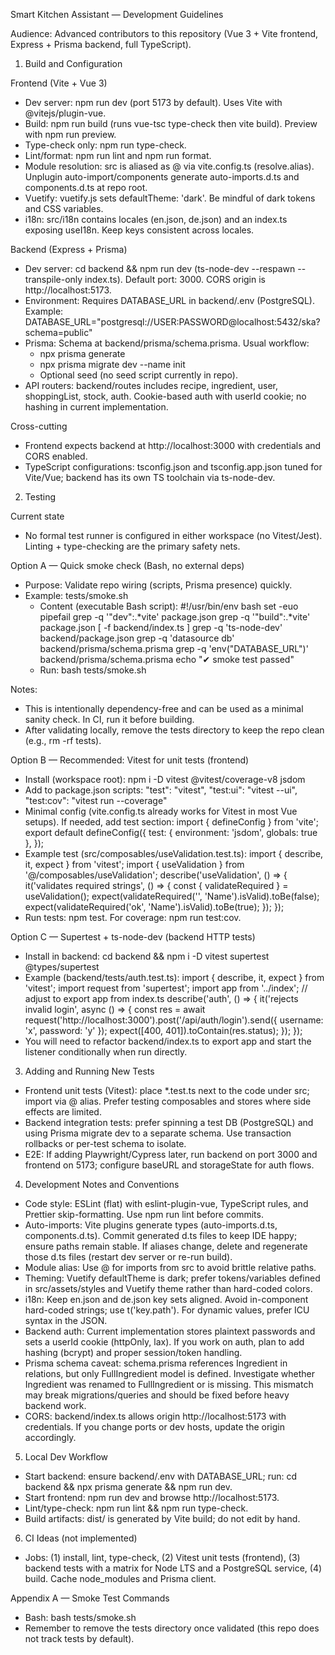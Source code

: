 Smart Kitchen Assistant — Development Guidelines

Audience: Advanced contributors to this repository (Vue 3 + Vite frontend, Express + Prisma backend, full TypeScript).

1. Build and Configuration

Frontend (Vite + Vue 3)

- Dev server: npm run dev (port 5173 by default). Uses Vite with @vitejs/plugin-vue.
- Build: npm run build (runs vue-tsc type-check then vite build). Preview with npm run preview.
- Type-check only: npm run type-check.
- Lint/format: npm run lint and npm run format.
- Module resolution: src is aliased as @ via vite.config.ts (resolve.alias). Unplugin auto-import/components generate auto-imports.d.ts and components.d.ts at repo root.
- Vuetify: vuetify.js sets defaultTheme: 'dark'. Be mindful of dark tokens and CSS variables.
- i18n: src/i18n contains locales (en.json, de.json) and an index.ts exposing useI18n. Keep keys consistent across locales.

Backend (Express + Prisma)

- Dev server: cd backend && npm run dev (ts-node-dev --respawn --transpile-only index.ts). Default port: 3000. CORS origin is http://localhost:5173.
- Environment: Requires DATABASE_URL in backend/.env (PostgreSQL). Example:
  DATABASE_URL="postgresql://USER:PASSWORD@localhost:5432/ska?schema=public"
- Prisma: Schema at backend/prisma/schema.prisma. Usual workflow:
  - npx prisma generate
  - npx prisma migrate dev --name init
  - Optional seed (no seed script currently in repo).
- API routers: backend/routes includes recipe, ingredient, user, shoppingList, stock, auth. Cookie-based auth with userId cookie; no hashing in current implementation.

Cross-cutting

- Frontend expects backend at http://localhost:3000 with credentials and CORS enabled.
- TypeScript configurations: tsconfig.json and tsconfig.app.json tuned for Vite/Vue; backend has its own TS toolchain via ts-node-dev.

2. Testing

Current state

- No formal test runner is configured in either workspace (no Vitest/Jest). Linting + type-checking are the primary safety nets.

Option A — Quick smoke check (Bash, no external deps)

- Purpose: Validate repo wiring (scripts, Prisma presence) quickly.
- Example: tests/smoke.sh
  - Content (executable Bash script):
    #!/usr/bin/env bash
    set -euo pipefail
    grep -q '"dev":.*vite' package.json
    grep -q '"build":.*vite' package.json
    [ -f backend/index.ts ]
    grep -q 'ts-node-dev' backend/package.json
    grep -q 'datasource db' backend/prisma/schema.prisma
    grep -q 'env("DATABASE_URL")' backend/prisma/schema.prisma
    echo "✔ smoke test passed"
  - Run: bash tests/smoke.sh

Notes:

- This is intentionally dependency-free and can be used as a minimal sanity check. In CI, run it before building.
- After validating locally, remove the tests directory to keep the repo clean (e.g., rm -rf tests).

Option B — Recommended: Vitest for unit tests (frontend)

- Install (workspace root):
  npm i -D vitest @vitest/coverage-v8 jsdom
- Add to package.json scripts:
  "test": "vitest",
  "test:ui": "vitest --ui",
  "test:cov": "vitest run --coverage"
- Minimal config (vite.config.ts already works for Vitest in most Vue setups). If needed, add test section:
  import { defineConfig } from 'vite';
  export default defineConfig({
  test: { environment: 'jsdom', globals: true },
  });
- Example test (src/composables/useValidation.test.ts):
  import { describe, it, expect } from 'vitest';
  import { useValidation } from '@/composables/useValidation';
  describe('useValidation', () => {
  it('validates required strings', () => {
  const { validateRequired } = useValidation();
  expect(validateRequired('', 'Name').isValid).toBe(false);
  expect(validateRequired('ok', 'Name').isValid).toBe(true);
  });
  });
- Run tests: npm test. For coverage: npm run test:cov.

Option C — Supertest + ts-node-dev (backend HTTP tests)

- Install in backend:
  cd backend && npm i -D vitest supertest @types/supertest
- Example (backend/tests/auth.test.ts):
  import { describe, it, expect } from 'vitest';
  import request from 'supertest';
  import app from '../index'; // adjust to export app from index.ts
  describe('auth', () => {
  it('rejects invalid login', async () => {
  const res = await request('http://localhost:3000').post('/api/auth/login').send({ username: 'x', password: 'y' });
  expect([400, 401]).toContain(res.status);
  });
  });
- You will need to refactor backend/index.ts to export app and start the listener conditionally when run directly.

3. Adding and Running New Tests

- Frontend unit tests (Vitest): place \*.test.ts next to the code under src; import via @ alias. Prefer testing composables and stores where side effects are limited.
- Backend integration tests: prefer spinning a test DB (PostgreSQL) and using Prisma migrate dev to a separate schema. Use transaction rollbacks or per-test schema to isolate.
- E2E: If adding Playwright/Cypress later, run backend on port 3000 and frontend on 5173; configure baseURL and storageState for auth flows.

4. Development Notes and Conventions

- Code style: ESLint (flat) with eslint-plugin-vue, TypeScript rules, and Prettier skip-formatting. Use npm run lint before commits.
- Auto-imports: Vite plugins generate types (auto-imports.d.ts, components.d.ts). Commit generated d.ts files to keep IDE happy; ensure paths remain stable. If aliases change, delete and regenerate those d.ts files (restart dev server or re-run build).
- Module alias: Use @ for imports from src to avoid brittle relative paths.
- Theming: Vuetify defaultTheme is dark; prefer tokens/variables defined in src/assets/styles and Vuetify theme rather than hard-coded colors.
- i18n: Keep en.json and de.json key sets aligned. Avoid in-component hard-coded strings; use t('key.path'). For dynamic values, prefer ICU syntax in the JSON.
- Backend auth: Current implementation stores plaintext passwords and sets a userId cookie (httpOnly, lax). If you work on auth, plan to add hashing (bcrypt) and proper session/token handling.
- Prisma schema caveat: schema.prisma references Ingredient in relations, but only FullIngredient model is defined. Investigate whether Ingredient was renamed to FullIngredient or is missing. This mismatch may break migrations/queries and should be fixed before heavy backend work.
- CORS: backend/index.ts allows origin http://localhost:5173 with credentials. If you change ports or dev hosts, update the origin accordingly.

5. Local Dev Workflow

- Start backend: ensure backend/.env with DATABASE_URL; run: cd backend && npx prisma generate && npm run dev.
- Start frontend: npm run dev and browse http://localhost:5173.
- Lint/type-check: npm run lint && npm run type-check.
- Build artifacts: dist/ is generated by Vite build; do not edit by hand.

6. CI Ideas (not implemented)

- Jobs: (1) install, lint, type-check, (2) Vitest unit tests (frontend), (3) backend tests with a matrix for Node LTS and a PostgreSQL service, (4) build. Cache node_modules and Prisma client.

Appendix A — Smoke Test Commands

- Bash: bash tests/smoke.sh
- Remember to remove the tests directory once validated (this repo does not track tests by default).

